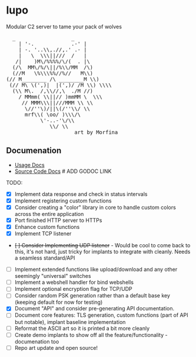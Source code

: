 # lupo
Modular C2 server to tame your pack of wolves

<pre>
  _                  _
    | '-.            .-' |
    | -. '..\\,.//,.' .- |
    |   \  \\\||///  /   | 
   /|    )M\/%%%%/\/(  . |\
  (/\  MM\/%/\||/%\\/MM  /\)
  (//M   \%\\\%%//%//   M\\)
(// M________ /\ ________M \\)
 (// M\ \(',)|  |(',)/ /M \\) \\\\  
  (\\ M\.  /,\\//,\  ./M //)
    / MMmm( \\||// )mmMM \  \\\
     // MMM\\\||///MMM \\ \\
      \//''\)/||\(/''\\/ \\
      mrf\\( \oo/ )\\\/\
           \'-..-'\/\\
              \\/ \\
                      art by Morfina
</pre>


## Documenation
- [Usage Docs](./docs/README.md)
- [Source Code Docs]() # ADD GODOC LINK

TODO:
- [x] Implement data response and check in status intervals
- [x] Implement registering custom functions
- [x] Consider creating a "color" library in core to handle custom colors across the entire application
- [x] Port finished HTTP server to HTTPs
- [x] Enhance custom functions
- [x] Implement TCP listener
- ~~[ ] Consider Implementing UDP listener~~ - Would be cool to come back to this, it's not hard, just tricky for implants to integrate with cleanly. Needs a seamless standard/API
- [ ] Implement extended functions like upload/download and any other seemingly "universal" switches
- [ ] Implement a webshell handler for bind webshells
- [ ] Implement optional encryption flag for TCP/UDP
- [ ] Consider random PSK generation rather than a default base key (keeping default for now for testing)
- [x] Document "API" and consider pre-generating API documentation.
- [ ] Document core features: TLS generation, custom functions (part of API but notable), implant baseline implementation
- [ ] Reformat the ASCII art so it is printed a bit more cleanly
- [ ] Create demo implants to show off all the feature/functionality - documenation too
- [ ] Repo art update and open source!
